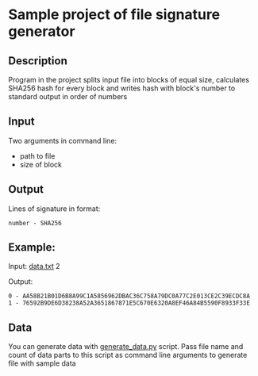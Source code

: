 # Sample project of file signature generator

## Description
Program in the project splits input file into blocks of equal size, calculates SHA256 hash for every block and writes hash with block's number to standard output in order of numbers

## Input
Two arguments in command line:
- path to file
- size of block

## Output
Lines of signature in format:

`number - SHA256`

## Example:
Input: [data.txt](https://github.com/gologames/Signature-Generator/blob/main/Signature%20Generator/Signature%20Generator/Data/data.txt) 2

Output:

```
0 - AA58B21B01D6B8A99C1A5856962DBAC36C758A79DC0A77C2E013CE2C39ECDC8A
1 - 76592B9DE6D38238A52A3651867871E5C670E6320A8EF46A84B5590F8933F33E
```

## Data

You can generate data with [generate_data.py](https://github.com/gologames/Signature-Generator/blob/main/Signature%20Generator/Signature%20Generator/Data/generate_data.py) script. Pass file name and count of data parts to this script as command line arguments to generate file with sample data
